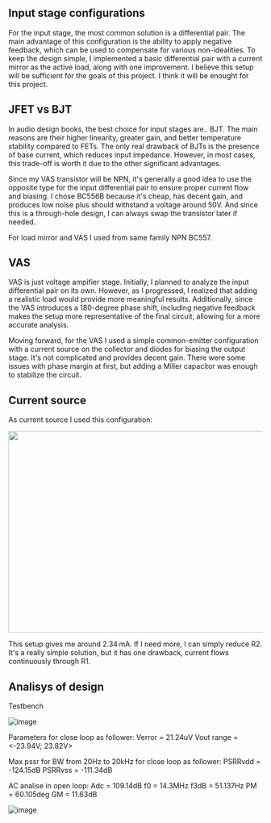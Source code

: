 ## Input stage configurations

For the input stage, the most common solution is a differential pair. The main advantage of this configuration is the ability to apply negative feedback, which can be used to compensate for various non-idealities. To keep the design simple, I implemented a basic differential pair with a current mirror as the active load, along with one improvement. I believe this setup will be sufficient for the goals of this project. I think it will be enought for this project.

## JFET vs BJT

In audio design books, the best choice for input stages are.. BJT. The main reasons are their higher linearity, greater gain, and better temperature stability compared to FETs. The only real drawback of BJTs is the presence of base current, which reduces input impedance. However, in most cases, this trade-off is worth it due to the other significant advantages.

Since my VAS transistor will be NPN, it's generally a good idea to use the opposite type for the input differential pair to ensure proper current flow and biasing. I chose BC556B because it's cheap, has decent gain, and produces low noise plus should withstand a voltage around 50V. And since this is a through-hole design, I can always swap the transistor later if needed.

For load mirror and VAS I used from same family NPN BC557.

## VAS

VAS is just voltage ampifier stage. Initially, I planned to analyze the input differential pair on its own. However, as I progressed, I realized that adding a realistic load would provide more meaningful results. Additionally, since the VAS introduces a 180-degree phase shift, including negative feedback makes the setup more representative of the final circuit, allowing for a more accurate analysis.

Moving forward, for the VAS I used a simple common-emitter configuration with a current source on the collector and diodes for biasing the output stage. It's not complicated and provides decent gain. There were some issues with phase margin at first, but adding a Miller capacitor was enough to stabilize the circuit.

## Current source

As current source I used this configuration:

<img src="https://github.com/user-attachments/assets/8c33b94b-ea38-443c-873c-456c7c9793ff" width="550" height="400">

This setup gives me around 2.34 mA. If I need more, I can simply reduce R2. It's a really simple solution, but it has one drawback, current flows continuously through R1.

## Analisys of design

Testbench

![image](https://github.com/user-attachments/assets/b3637ef1-33c9-4390-adb2-ba878bb8a7a2)

Parameters for close loop as follower:
Verror = 21.24uV
Vout range = <-23.94V; 23.82V>

Max pssr for BW from 20Hz to 20kHz for close loop as follower:
PSRRvdd = -124.15dB
PSRRvss = -111.34dB

AC analise in open loop:
Adc = 109.14dB
f0 = 14.3MHz
f3dB = 51.137Hz
PM = 60.105deg
GM = 11.63dB

![image](https://github.com/user-attachments/assets/d7b71830-cc5c-4249-b99d-0557f77e5068)








